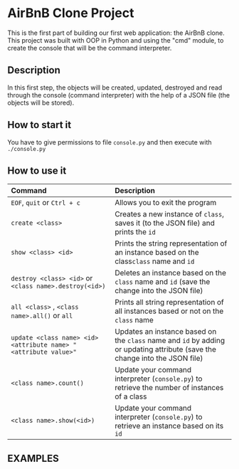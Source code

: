 # AirBnB Clone Project
This is the first part of building our first web application: the AirBnB clone. This project was built with OOP in Python and using the "cmd" module, to create the console that will be the command interpreter.

## Description
In this first step, the objects will be created, updated, destroyed and read through the console (command interpreter) with the help of a JSON file (the objects will be stored).

## How to start it
You have to give permissions to file ```console.py``` and then execute with ```./console.py```

## How to use it


| Command | Description |
| :---       |     :---         |
| ```EOF```, ```quit``` or ```Ctrl + c``` | Allows you to exit the program      |
| ```create <class>```     | Creates a new instance of ```class```, saves it (to the JSON file) and prints the ```id```       |
| ```show <class> <id>``` | Prints the string representation of an instance based on the class```class``` name and ```id``` |
| ```destroy <class> <id>``` or ```<class name>.destroy(<id>)``` | Deletes an instance based on the ```class``` name and ```id``` (save the change into the JSON file) |
| ```all <class>``` , ```<class name>.all()```  or ```all``` |  Prints all string representation of all instances based or not on the ```class``` name |
| ```update <class name> <id> <attribute name> "<attribute value>"``` | Updates an instance based on the ```class``` name and ```id``` by adding or updating attribute (save the change into the JSON file) |
| ```<class name>.count()``` | Update your command interpreter (```console.py```) to retrieve the number of instances of a class |
| ```<class name>.show(<id>)``` | Update your command interpreter (```console.py```) to retrieve an instance based on its ```id``` |


## EXAMPLES
